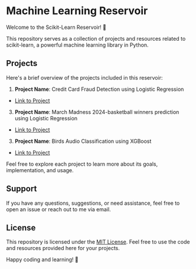 # Machine Learning Reservoir

Welcome to the Scikit-Learn Reservoir! 🌊

This repository serves as a collection of projects and resources related to scikit-learn, a powerful machine learning library in Python.

## Projects

Here's a brief overview of the projects included in this reservoir:

1. **Project Name**: Credit Card Fraud Detection using Logistic Regression
  - [Link to Project](https://github.com/ishmaelrezaei/scikit-learn/tree/main/Credit%20Card%20Fraud%20Detection)

3. **Project Name**: March Madness 2024-basketball winners prediction using Logistic Regression
  - [Link to Project](https://github.com/ishmaelrezaei/scikit-learn/tree/main/March%20Madness%202024-Basketball%20Winners%20Prediction)

3. **Project Name**: Birds Audio Classification using XGBoost
  - [Link to Project](https://github.com/ishmaelrezaei/scikit-learn/tree/main/XGBoost%20for%20Audio%20Classification)


Feel free to explore each project to learn more about its goals, implementation, and usage.


## Support

If you have any questions, suggestions, or need assistance, feel free to open an issue or reach out to me via email.

## License

This repository is licensed under the [MIT License](LICENSE). Feel free to use the code and resources provided here for your projects.

Happy coding and learning! 🚀
